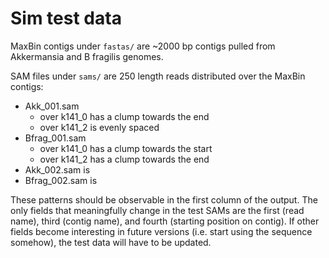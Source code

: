 # Sim test data

MaxBin contigs under `fastas/` are ~2000 bp contigs pulled from Akkermansia and B fragilis genomes.

SAM files under `sams/` are 250 length reads distributed over the MaxBin contigs:

-   Akk_001.sam
    -   over k141_0 has a clump towards the end
    -   over k141_2 is evenly spaced
-   Bfrag_001.sam
    -   over k141_0 has a clump towards the start
    -   over k141_2 has a clump towards the end
-   Akk_002.sam is 
-   Bfrag_002.sam is 

These patterns should be observable in the first column of the output. The only fields that meaningfully change in the test SAMs are the first (read name), third (contig name), and fourth (starting position on contig). If other fields become interesting in future versions (i.e. start using the sequence somehow), the test data will have to be updated.
